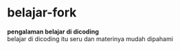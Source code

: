 # belajar-fork
**pengalaman belajar di dicoding**<br>
belajar di dicoding itu seru dan materinya mudah dipahami
